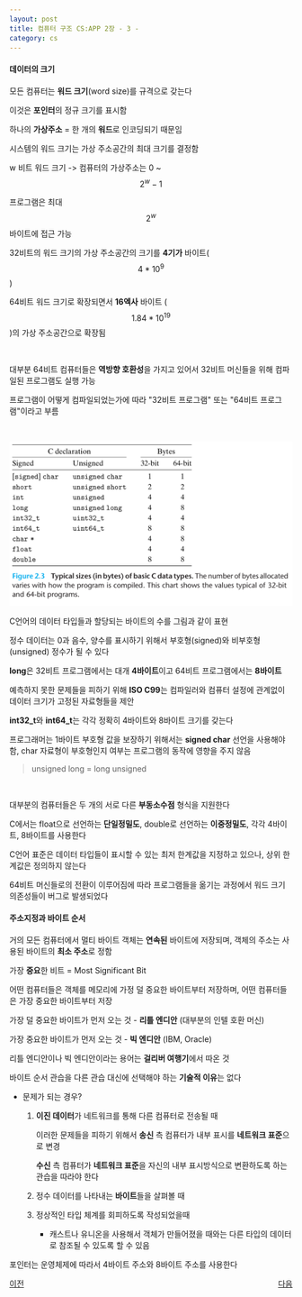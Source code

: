```yaml
---
layout: post
title: 컴퓨터 구조 CS:APP 2장 - 3 -
category: cs
---
```


#### 데이터의 크기

  모든 컴퓨터는 **워드 크기**(word size)를 규격으로 갖는다

  이것은 **포인터**의 정규 크기를 표시함

  하나의 **가상주소** = 한 개의 **워드**로 인코딩되기 때문임

  시스템의 워드 크기는 가상 주소공간의 최대 크기를 결정함

  w 비트 워드 크기 -> 컴퓨터의 가상주소는 0 ~ $$ 2^w - 1 $$

  프로그램은 최대 $$ 2^w $$ 바이트에 접근 가능

  32비트의 워드 크기의 가상 주소공간의 크기를 **4기가** 바이트($$4 * 10^9$$)

  64비트 워드 크기로 확장되면서 **16엑사** 바이트 ($$1.84 * 10^{19}$$)의 가상 주소공간으로 확장됨

  &nbsp;

  대부분 64비트 컴퓨터들은 **역방향 호환성**을 가지고 있어서 32비트 머신들을 위해 컴파일된 프로그램도 실행 가능

  프로그램이 어떻게 컴파일되었는가에 따라 "32비트 프로그램" 또는 "64비트 프로그램"이라고 부름

  &nbsp;

  ![C 언어에서 숫자 데이터 타입들의 크기](/assets/images/cs/cs_app_02_03_01.png)

  C언어의 데이터 타입들과 할당되는 바이트의 수를 그림과 같이 표현

  정수 데이터는 0과 음수, 양수를 표시하기 위해서 부호형(signed)와 비부호형(unsigned) 정수가 될 수 있다

  **long**은 32비트 프로그램에서는 대개 **4바이트**이고 64비트 프로그램에서는 **8바이트**

  예측하지 못한 문제들을 피하기 위해 **ISO C99**는 컴파일러와 컴퓨터 설정에 관계없이 데이터 크기가 고정된 자료형들을 제안

  **int32_t**와 **int64_t**는 각각 정확히 4바이트와 8바이트 크기를 갖는다

  프로그래머는 1바이트 부호형 값을 보장하기 위해서는 **signed char** 선언을 사용해야 함, char 자료형이 부호형인지 여부는 프로그램의 동작에 영향을 주지 않음

  > unsigned long = long unsigned

  &nbsp;

  대부분의 컴퓨터들은 두 개의 서로 다른 **부동소수점** 형식을 지원한다
  
  C에서는 float으로 선언하는 **단일정밀도**, double로 선언하는 **이중정밀도**, 각각 4바이트, 8바이트를 사용한다

  C언어 표준은 데이터 타입들이 표시할 수 있는 최저 한계값을 지정하고 있으나, 상위 한계값은 정의하지 않는다

  64비트 머신들로의 전환이 이루어짐에 따라 프로그램들을 옮기는 과정에서 워드 크기 의존성들이 버그로 발생되었다

#### 주소지정과 바이트 순서

  거의 모든 컴퓨터에서 멀티 바이트 객체는 **연속된** 바이트에 저장되며, 객체의 주소는 사용된 바이트의 **최소 주소**로 정함

  가장 **중요**한 비트 = Most Significant Bit

  어떤 컴퓨터들은 객체를 메모리에 가정 덜 중요한 바이트부터 저장하며, 어떤 컴퓨터들은 가장 중요한 바이트부터 저장

  가장 덜 중요한 바이트가 먼저 오는 것 - **리틀 엔디안** (대부분의 인텔 호환 머신)

  가장 중요한 바이트가 먼저 오는 것 - **빅 엔디안** (IBM, Oracle)

  리틀 엔디안이나 빅 엔디안이라는 용어는 **걸리버 여행기**에서 따온 것

  바이트 순서 관습을 다른 관습 대신에 선택해야 하는 **기술적 이유**는 없다

  - 문제가 되는 경우?

    1. **이진 데이터**가 네트워크를 통해 다른 컴퓨터로 전송될 때  

       이러한 문제들을 피하기 위해서 **송신** 측 컴퓨터가 내부 표시를 **네트워크 표준**으로 변경  

       **수신** 측 컴퓨터가 **네트워크 표준**을 자신의 내부 표시방식으로 변환하도록 하는 관습을 따라야 한다

    2. 정수 데이터를 나타내는 **바이트**들을 살펴볼 때
    
    3. 정상적인 타입 체계를 회피하도록 작성되었을때 
        
        - 캐스트나 유니온을 사용해서 객체가 만들어졌을 때와는 다른 타입의 데이터로 참조될 수 있도록 할 수 있음  

포인터는 운영체제에 따라서 4바이트 주소와 8바이트 주소를 사용한다


<p style="display: flex; justify-content: space-between;">
  <a href="cs-02-02.html">이전</a>
  <a href="cs-02-04.html">다음</a>
</p>
